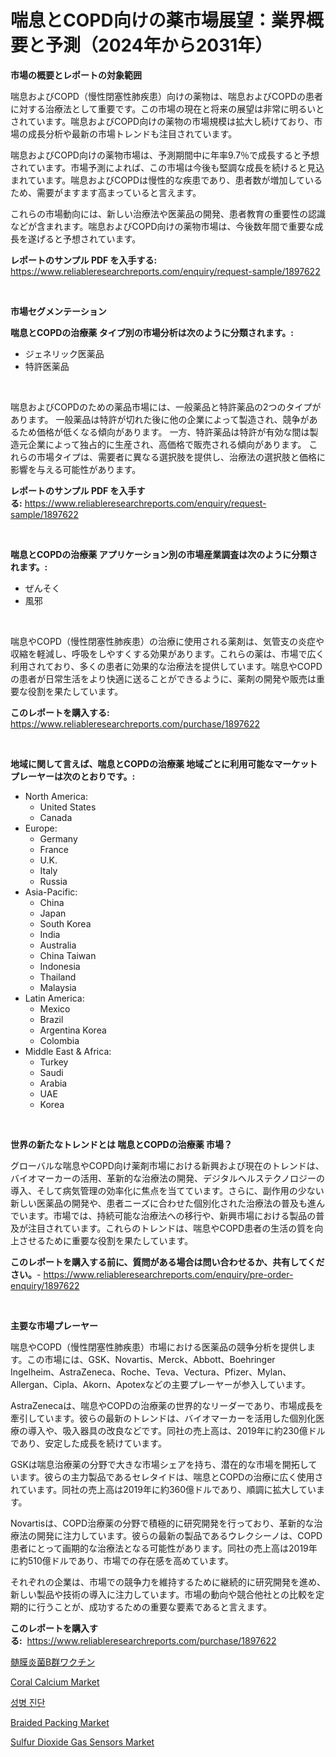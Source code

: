 <p><h1>喘息とCOPD向けの薬市場展望：業界概要と予測（2024年から2031年）</h1></p><p><strong>市場の概要とレポートの対象範囲</strong></p>
<p><p>喘息およびCOPD（慢性閉塞性肺疾患）向けの薬物は、喘息およびCOPDの患者に対する治療法として重要です。この市場の現在と将来の展望は非常に明るいとされています。喘息およびCOPD向けの薬物の市場規模は拡大し続けており、市場の成長分析や最新の市場トレンドも注目されています。</p><p>喘息およびCOPD向けの薬物市場は、予測期間中に年率9.7％で成長すると予想されています。市場予測によれば、この市場は今後も堅調な成長を続けると見込まれています。喘息およびCOPDは慢性的な疾患であり、患者数が増加しているため、需要がますます高まっていると言えます。</p><p>これらの市場動向には、新しい治療法や医薬品の開発、患者教育の重要性の認識などが含まれます。喘息およびCOPD向けの薬物市場は、今後数年間で重要な成長を遂げると予想されています。</p></p>
<p><strong>レポートのサンプル PDF を入手する:</strong> <a href="https://www.reliableresearchreports.com/enquiry/request-sample/1897622">https://www.reliableresearchreports.com/enquiry/request-sample/1897622</a></p>
<p>&nbsp;</p>
<p><strong>市場セグメンテーション</strong></p>
<p><strong>喘息とCOPDの治療薬 タイプ別の市場分析は次のように分類されます。:</strong></p>
<p><ul><li>ジェネリック医薬品</li><li>特許医薬品</li></ul></p>
<p>&nbsp;</p>
<p><p>喘息およびCOPDのための薬品市場には、一般薬品と特許薬品の2つのタイプがあります。 一般薬品は特許が切れた後に他の企業によって製造され、競争があるため価格が低くなる傾向があります。 一方、特許薬品は特許が有効な間は製造元企業によって独占的に生産され、高価格で販売される傾向があります。 これらの市場タイプは、需要者に異なる選択肢を提供し、治療法の選択肢と価格に影響を与える可能性があります。</p></p>
<p><strong>レポートのサンプル PDF を入手する:</strong>&nbsp;<a href="https://www.reliableresearchreports.com/enquiry/request-sample/1897622">https://www.reliableresearchreports.com/enquiry/request-sample/1897622</a></p>
<p>&nbsp;</p>
<p><strong> 喘息とCOPDの治療薬 アプリケーション別の市場産業調査は次のように分類されます。:</strong></p>
<p><ul><li>ぜんそく</li><li>風邪</li></ul></p>
<p>&nbsp;</p>
<p><p>喘息やCOPD（慢性閉塞性肺疾患）の治療に使用される薬剤は、気管支の炎症や収縮を軽減し、呼吸をしやすくする効果があります。これらの薬は、市場で広く利用されており、多くの患者に効果的な治療法を提供しています。喘息やCOPDの患者が日常生活をより快適に送ることができるように、薬剤の開発や販売は重要な役割を果たしています。</p></p>
<p><strong>このレポートを購入する:</strong>&nbsp; <a href="https://www.reliableresearchreports.com/purchase/1897622">https://www.reliableresearchreports.com/purchase/1897622</a></p>
<p>&nbsp;</p>
<p><strong>地域に関して言えば、喘息とCOPDの治療薬 地域ごとに利用可能なマーケットプレーヤーは次のとおりです。:</strong></p>
<p><ul>
    <li>
        North America:
        <ul>
            <li>United States</li>
            <li>Canada</li>
        </ul>
    </li>
    <li>
        Europe:
        <ul>
            <li>Germany</li>
            <li>France</li>
            <li>U.K.</li>
            <li>Italy</li>
            <li>Russia</li>
        </ul>
    </li>
    <li>
        Asia-Pacific:
        <ul>
            <li>China</li>
            <li>Japan</li>
            <li>South Korea</li>
            <li>India</li>
            <li>Australia</li>
            <li>China Taiwan</li>
            <li>Indonesia</li>
            <li>Thailand</li>
            <li>Malaysia</li>
        </ul>
    </li>
    <li>
        Latin America:
        <ul>
            <li>Mexico</li>
            <li>Brazil</li>
            <li>Argentina Korea</li>
            <li>Colombia</li>
        </ul>
    </li>
    <li>
        Middle East & Africa:
        <ul>
            <li>Turkey</li>
            <li>Saudi</li>
            <li>Arabia</li>
            <li>UAE</li>
            <li>Korea</li>
        </ul>
    </li>
    </ul></p>
<p>&nbsp;</p>
<p><strong>世界の新たなトレンドとは 喘息とCOPDの治療薬 市場？</strong></p>
<p><p>グローバルな喘息やCOPD向け薬剤市場における新興および現在のトレンドは、バイオマーカーの活用、革新的な治療法の開発、デジタルヘルステクノロジーの導入、そして病気管理の効率化に焦点を当てています。さらに、副作用の少ない新しい医薬品の開発や、患者ニーズに合わせた個別化された治療法の普及も進んでいます。市場では、持続可能な治療法への移行や、新興市場における製品の普及が注目されています。これらのトレンドは、喘息やCOPD患者の生活の質を向上させるために重要な役割を果たしています。</p></p>
<p><strong>このレポートを購入する前に、質問がある場合は問い合わせるか、共有してください。</strong>- <a href="https://www.reliableresearchreports.com/enquiry/pre-order-enquiry/1897622">https://www.reliableresearchreports.com/enquiry/pre-order-enquiry/1897622</a></p>
<p>&nbsp;</p>
<p><strong>主要な市場プレーヤー</strong></p>
<p><p>喘息やCOPD（慢性閉塞性肺疾患）市場における医薬品の競争分析を提供します。この市場には、GSK、Novartis、Merck、Abbott、Boehringer Ingelheim、AstraZeneca、Roche、Teva、Vectura、Pfizer、Mylan、Allergan、Cipla、Akorn、Apotexなどの主要プレーヤーが参入しています。</p><p>AstraZenecaは、喘息やCOPDの治療薬の世界的なリーダーであり、市場成長を牽引しています。彼らの最新のトレンドは、バイオマーカーを活用した個別化医療の導入や、吸入器具の改良などです。同社の売上高は、2019年に約230億ドルであり、安定した成長を続けています。</p><p>GSKは喘息治療薬の分野で大きな市場シェアを持ち、潜在的な市場を開拓しています。彼らの主力製品であるセレタイドは、喘息とCOPDの治療に広く使用されています。同社の売上高は2019年に約360億ドルであり、順調に拡大しています。</p><p>Novartisは、COPD治療薬の分野で積極的に研究開発を行っており、革新的な治療法の開発に注力しています。彼らの最新の製品であるウレクシーノは、COPD患者にとって画期的な治療法となる可能性があります。同社の売上高は2019年に約510億ドルであり、市場での存在感を高めています。</p><p>それぞれの企業は、市場での競争力を維持するために継続的に研究開発を進め、新しい製品や技術の導入に注力しています。市場の動向や競合他社との比較を定期的に行うことが、成功するための重要な要素であると言えます。</p></p>
<p><strong>このレポートを購入する:</strong>&nbsp;&nbsp;<a href="https://www.reliableresearchreports.com/purchase/1897622">https://www.reliableresearchreports.com/purchase/1897622</a></p>
<p><p><a href="https://github.com/cnnriuez22368/Market-Research-Report-List-1/blob/main/2089323193273.md">髄膜炎菌B群ワクチン</a></p><p><a href="https://github.com/Krish2023na/Market-Research-Report-List-3/blob/main/coral-calcium-market.md">Coral Calcium Market</a></p><p><a href="https://github.com/vs10l4sfg5c/Market-Research-Report-List-1/blob/main/3620765193057.md">성병 진단</a></p><p><a href="https://github.com/RickHolmes3/Market-Research-Report-List-3/blob/main/braided-packing-market.md">Braided Packing Market</a></p><p><a href="https://issuu.com/reportprime-2/docs/sulfur-dioxide-gas-sensors-market-size-2030.pptx">Sulfur Dioxide Gas Sensors Market</a></p></p>